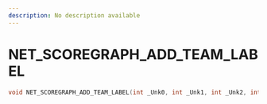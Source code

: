 ```yaml
---
description: No description available 
---
```


# NET_SCOREGRAPH_ADD_TEAM_LABEL

```cpp
void NET_SCOREGRAPH_ADD_TEAM_LABEL(int _Unk0, int _Unk1, int _Unk2, int _Unk3);
```
